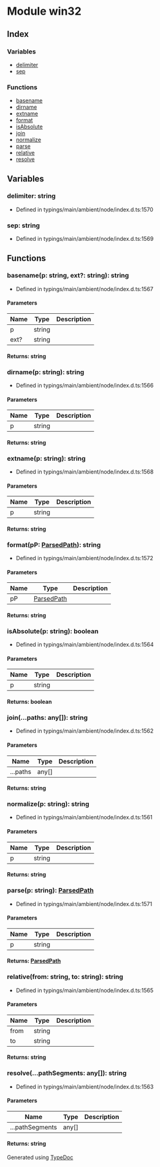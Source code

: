 # Module win32


## Index

### Variables
* [delimiter](_typings_main_ambient_node_index_d_._path_.win32.md#delimiter)
* [sep](_typings_main_ambient_node_index_d_._path_.win32.md#sep)

### Functions
* [basename](_typings_main_ambient_node_index_d_._path_.win32.md#basename)
* [dirname](_typings_main_ambient_node_index_d_._path_.win32.md#dirname)
* [extname](_typings_main_ambient_node_index_d_._path_.win32.md#extname)
* [format](_typings_main_ambient_node_index_d_._path_.win32.md#format)
* [isAbsolute](_typings_main_ambient_node_index_d_._path_.win32.md#isabsolute)
* [join](_typings_main_ambient_node_index_d_._path_.win32.md#join)
* [normalize](_typings_main_ambient_node_index_d_._path_.win32.md#normalize)
* [parse](_typings_main_ambient_node_index_d_._path_.win32.md#parse)
* [relative](_typings_main_ambient_node_index_d_._path_.win32.md#relative)
* [resolve](_typings_main_ambient_node_index_d_._path_.win32.md#resolve)

## Variables

### delimiter: string

* Defined in typings/main/ambient/node/index.d.ts:1570


### sep: string

* Defined in typings/main/ambient/node/index.d.ts:1569


## Functions

### basename(p: string, ext?: string): string
  
* Defined in typings/main/ambient/node/index.d.ts:1567


#### Parameters

| Name | Type | Description |
| ---- | ---- | ---- |
| p | string|  |
| ext? | string|  |

#### Returns: string

### dirname(p: string): string
  
* Defined in typings/main/ambient/node/index.d.ts:1566


#### Parameters

| Name | Type | Description |
| ---- | ---- | ---- |
| p | string|  |

#### Returns: string

### extname(p: string): string
  
* Defined in typings/main/ambient/node/index.d.ts:1568


#### Parameters

| Name | Type | Description |
| ---- | ---- | ---- |
| p | string|  |

#### Returns: string

### format(pP: [ParsedPath](../interfaces/_typings_main_ambient_node_index_d_._path_.parsedpath.md)): string
  
* Defined in typings/main/ambient/node/index.d.ts:1572


#### Parameters

| Name | Type | Description |
| ---- | ---- | ---- |
| pP | [ParsedPath](../interfaces/_typings_main_ambient_node_index_d_._path_.parsedpath.md)|  |

#### Returns: string

### isAbsolute(p: string): boolean
  
* Defined in typings/main/ambient/node/index.d.ts:1564


#### Parameters

| Name | Type | Description |
| ---- | ---- | ---- |
| p | string|  |

#### Returns: boolean

### join(...paths: any[]): string
  
* Defined in typings/main/ambient/node/index.d.ts:1562


#### Parameters

| Name | Type | Description |
| ---- | ---- | ---- |
| ...paths | any[]|  |

#### Returns: string

### normalize(p: string): string
  
* Defined in typings/main/ambient/node/index.d.ts:1561


#### Parameters

| Name | Type | Description |
| ---- | ---- | ---- |
| p | string|  |

#### Returns: string

### parse(p: string): [ParsedPath](../interfaces/_typings_main_ambient_node_index_d_._path_.parsedpath.md)
  
* Defined in typings/main/ambient/node/index.d.ts:1571


#### Parameters

| Name | Type | Description |
| ---- | ---- | ---- |
| p | string|  |

#### Returns: [ParsedPath](../interfaces/_typings_main_ambient_node_index_d_._path_.parsedpath.md)

### relative(from: string, to: string): string
  
* Defined in typings/main/ambient/node/index.d.ts:1565


#### Parameters

| Name | Type | Description |
| ---- | ---- | ---- |
| from | string|  |
| to | string|  |

#### Returns: string

### resolve(...pathSegments: any[]): string
  
* Defined in typings/main/ambient/node/index.d.ts:1563


#### Parameters

| Name | Type | Description |
| ---- | ---- | ---- |
| ...pathSegments | any[]|  |

#### Returns: string


Generated using [TypeDoc](http://typedoc.io)
